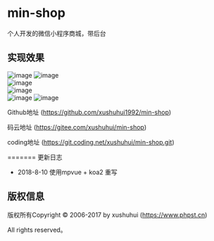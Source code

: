# min-shop
个人开发的微信小程序商城，带后台

## 实现效果
![image](./image/1.jpg) 
![image](./image/2.jpg)  
![image](./image/3.jpg)  
![image](./image/4.jpg)  
![image](./image/5.jpg) 
![image](./image/6.jpg)  


Github地址 (https://github.com/xushuhui1992/min-shop)

码云地址 (https://gitee.com/xushuhui/min-shop)

coding地址 (https://git.coding.net/xushuhui/min-shop.git)



=======
更新日志
- 2018-8-10 使用mpvue + koa2 重写


## 版权信息

版权所有Copyright © 2006-2017 by xushuhui  (https://www.phpst.cn)

All rights reserved。


